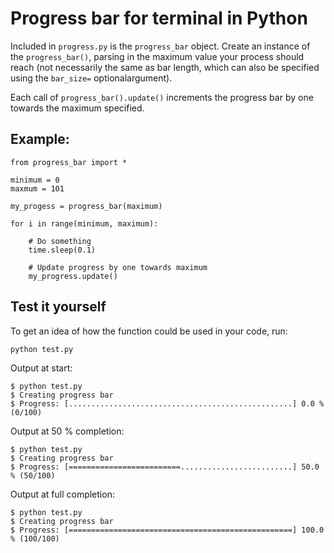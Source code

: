 # Progress bar for terminal in Python

Included in `progress.py` is the `progress_bar` object. Create an instance of the `progress_bar()`, parsing in the maximum value your process should reach (not necessarily the same as bar length, which can also be specified using the `bar_size=` optionalargument). 

Each call of `progress_bar().update()` increments the progress bar by one towards the maximum specified. 

## Example:

```python3
from progress_bar import *

minimum = 0
maxmum = 101

my_progess = progress_bar(maximum)

for i in range(minimum, maximum):

    # Do something
    time.sleep(0.1)

    # Update progress by one towards maximum
    my_progress.update()
```

## Test it yourself

To get an idea of how the function could be used in your code, run:

```console
python test.py
```

Output at start:

```console
$ python test.py
$ Creating progress bar
$ Progress: [..................................................] 0.0 % (0/100)
```

Output at 50 % completion:

```console
$ python test.py
$ Creating progress bar
$ Progress: [=========================.........................] 50.0 % (50/100)
```

Output at full completion:

```console
$ python test.py
$ Creating progress bar
$ Progress: [==================================================] 100.0 % (100/100)
```
